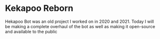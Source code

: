 # Kekapoo Reborn 
Hekapoo Bot was an old project I worked on in 2020 and 2021. Today I will be making a complete overhaul of the bot as well as making it open-source and available to the public
